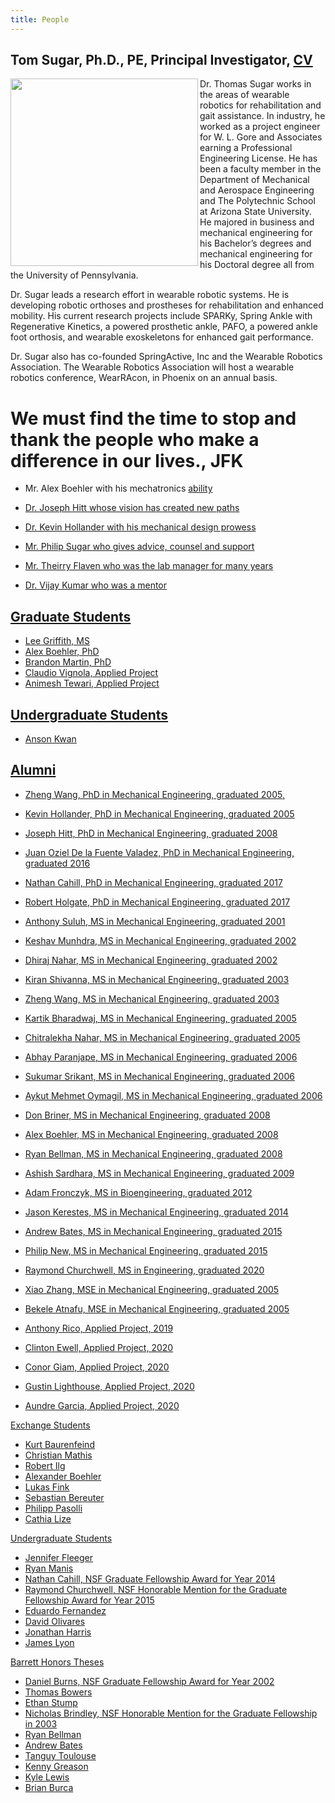 ```yaml
---
title: People
---
```


## Tom Sugar, Ph.D., PE, Principal Investigator, [CV](cvsugar.pdf)
<div class="row">
<img src="{{ site.base_path }}/assets/images/tom_headshot.jpg" height="300px" align="left">

Dr. Thomas Sugar works in the areas of wearable robotics for rehabilitation and gait assistance. In industry, he worked as a project engineer for W. L. Gore and Associates earning a Professional Engineering License. He has been a faculty member in the Department of Mechanical and Aerospace Engineering and The Polytechnic School at Arizona State University. He majored in business and mechanical engineering for his Bachelor’s degrees and mechanical engineering for his Doctoral degree all from the University of Pennsylvania.

Dr. Sugar leads a research effort in wearable robotic systems. He is developing robotic orthoses and prostheses for rehabilitation and enhanced mobility. His current research projects include SPARKy, Spring Ankle with Regenerative Kinetics, a powered prosthetic ankle, PAFO, a powered ankle foot orthosis, and wearable exoskeletons for enhanced gait performance.

Dr. Sugar also has co-founded SpringActive, Inc and the Wearable Robotics Association. The Wearable Robotics Association will host a wearable robotics conference, WearRAcon, in Phoenix on an annual basis.

</div>

#  We must find the time to stop and thank the people who make a difference in our lives., JFK

* Mr. Alex Boehler with his mechatronics <a href="https://www.roboticelements.com/" title="Mechatronics"> ability   
* Dr. Joseph Hitt whose vision has created new <a href="https://www.goxlabs.com/" title="GoX Labsgo"> paths
* Dr. Kevin Hollander with his mechanical design prowess
* Mr. Philip Sugar who gives advice, counsel and support
* Mr. Theirry Flaven who was the lab manager for many years

* Dr. Vijay Kumar who was a mentor



## Graduate Students
* Lee Griffith, MS
* Alex Boehler, PhD
* Brandon Martin, PhD
* Claudio Vignola, Applied Project
* Animesh Tewari, Applied Project

## Undergraduate Students
* Anson Kwan

## Alumni

* Zheng Wang, PhD in Mechanical Engineering, graduated 2005,
* Kevin Hollander, PhD in Mechanical Engineering, graduated 2005
* Joseph Hitt, PhD in Mechanical Engineering, graduated 2008
* Juan Oziel De la Fuente Valadez, PhD in Mechanical Engineering, graduated 2016
* Nathan Cahill, PhD in Mechanical Engineering, graduated 2017
* Robert Holgate, PhD in Mechanical Engineering, graduated 2017

* Anthony Suluh, MS in Mechanical Engineering, graduated 2001
* Keshav Munhdra, MS in Mechanical Engineering, graduated 2002
* Dhiraj Nahar, MS in Mechanical Engineering, graduated 2002
* Kiran Shivanna, MS in Mechanical Engineering, graduated 2003
* Zheng Wang, MS in Mechanical Engineering, graduated 2003
* Kartik Bharadwaj, MS in Mechanical Engineering, graduated 2005
* Chitralekha Nahar, MS in Mechanical Engineering, graduated 2005
* Abhay Paranjape, MS in Mechanical Engineering, graduated 2006
* Sukumar Srikant, MS in Mechanical Engineering, graduated 2006
* Aykut Mehmet Oymagil, MS in Mechanical Engineering, graduated 2006
* Don Briner, MS in Mechanical Engineering, graduated 2008
* Alex Boehler, MS in Mechanical Engineering, graduated 2008
* Ryan Bellman, MS in Mechanical Engineering, graduated 2008
* Ashish Sardhara, MS in Mechanical Engineering, graduated 2009
* Adam Fronczyk, MS in Bioengineering, graduated 2012
* Jason Kerestes, MS in Mechanical Engineering, graduated 2014
* Andrew Bates, MS in Mechanical Engineering, graduated 2015
* Philip New, MS in Mechanical Engineering, graduated 2015
* Raymond Churchwell, MS in Engineering, graduated 2020

* Xiao Zhang, MSE in Mechanical Engineering, graduated 2005
* Bekele Atnafu, MSE in Mechanical Engineering, graduated 2005

* Anthony Rico, Applied Project, 2019
* Clinton Ewell, Applied Project, 2020
* Conor Giam, Applied Project, 2020
* Gustin Lighthouse, Applied Project, 2020
* Aundre Garcia, Applied Project, 2020

Exchange Students
* Kurt Baurenfeind
* Christian Mathis
* Robert Ilg
* Alexander Boehler
* Lukas Fink 
* Sebastian Bereuter
* Philipp Pasolli
* Cathia Lize

Undergraduate Students
* Jennifer Fleeger 
* Ryan Manis
* Nathan Cahill, NSF Graduate Fellowship Award for Year 2014
* Raymond Churchwell, NSF Honorable Mention for the Graduate Fellowship Award for Year 2015
* Eduardo Fernandez
* David Olivares
* Jonathan Harris
* James Lyon

Barrett Honors Theses
* Daniel Burns, NSF Graduate Fellowship Award for Year 2002 
* Thomas Bowers 
* Ethan Stump 
* Nicholas Brindley, NSF Honorable Mention for the Graduate Fellowship in 2003
* Ryan Bellman
* Andrew Bates
* Tanguy Toulouse
* Kenny Greason
* Kyle Lewis
* Brian Burca


